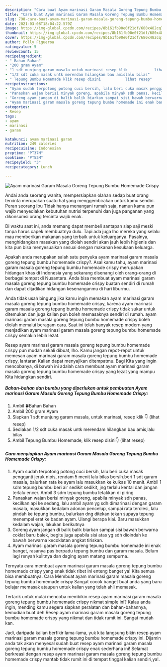 ```yaml
---
description: "Cara buat Ayam marinasi Garam Masala Goreng Tepung Bumbu Homemade Crispy yang enak dan Mudah Dibuat"
title: "Cara buat Ayam marinasi Garam Masala Goreng Tepung Bumbu Homemade Crispy yang enak dan Mudah Dibuat"
slug: 798-cara-buat-ayam-marinasi-garam-masala-goreng-tepung-bumbu-homemade-crispy-yang-enak-dan-mudah-dibuat
date: 2021-03-08T18:04:22.579Z
image: https://img-global.cpcdn.com/recipes/8b161fb90e0f21df/680x482cq70/ayam-marinasi-garam-masala-goreng-tepung-bumbu-homemade-crispy-foto-resep-utama.jpg
thumbnail: https://img-global.cpcdn.com/recipes/8b161fb90e0f21df/680x482cq70/ayam-marinasi-garam-masala-goreng-tepung-bumbu-homemade-crispy-foto-resep-utama.jpg
cover: https://img-global.cpcdn.com/recipes/8b161fb90e0f21df/680x482cq70/ayam-marinasi-garam-masala-goreng-tepung-bumbu-homemade-crispy-foto-resep-utama.jpg
author: Polly Figueroa
ratingvalue: 5
reviewcount: 15
recipeingredient:
- " Bahan Bahan"
- "200 gram Ayam"
- "1 sdt munjung garam masala untuk marinasi resep klik            lihat resep"
- "1/2 sdt cuka masak untk merendam hilangkan bau amislalu bilas"
- " Tepung Bumbu Homemade klik resep disini           lihat resep"
recipeinstructions:
- "Ayam sudah terpotong potong cuci bersih, lalu beri cuka masak pengganti jeruk nipis, rendam 5 menit lalu bilas bersih.beri 1 sdt garam masala, balurkan rata ke ayam lalu masukkan ke kulkas 10 menit. Ambil 1 sdm tepung bumbu beri air sedikit sedikit, jng terlalu kental dan jangan terlalu encer. Ambil 3 sdm tepung bumbu letakkan di piring"
- "Panaskan wajan berisi minyak goreng, apabila minyak sdh panas, kecilkan api ke sedang, lalu ambil ayam yg sdh dimarinasi dengan garam masala, masukkan kedalam adonan pencelup, sampai rata terolesi, lalu pindah ke tepung bumbu, balurkan dng ditekan tekan supaya tepung menempel erat ke badan ayam. Ulangi berapa klai. Baru masukkan kedalam wajan, lakukan berikutnya"
- "Goreng ayam jangan di balik balik biarkan sampai sisi bawah berwarna coklat baru balek, begitu juga apabila sisi atas yg sdh dioindah ke bawah berwarna kecoklatan angkat tiriskan."
- "Ayam marinasi garam masala goreng tepung bumbu homemade ini enak banget, rasanya pas berpadu tepung bumbu dan garam masala. Belum lagi renyah kulitnya dan daging ayam matang sempurna.."
categories:
- Resep
tags:
- ayam
- marinasi
- garam

katakunci: ayam marinasi garam 
nutrition: 249 calories
recipecuisine: Indonesian
preptime: "PT37M"
cooktime: "PT52M"
recipeyield: "3"
recipecategory: Lunch

---
```



![Ayam marinasi Garam Masala Goreng Tepung Bumbu Homemade Crispy](https://img-global.cpcdn.com/recipes/8b161fb90e0f21df/680x482cq70/ayam-marinasi-garam-masala-goreng-tepung-bumbu-homemade-crispy-foto-resep-utama.jpg)

Andai anda seorang wanita, mempersiapkan olahan sedap buat orang tercinta merupakan suatu hal yang menggembirakan untuk kamu sendiri. Peran seorang ibu Tidak hanya menangani rumah saja, namun kamu pun wajib menyediakan kebutuhan nutrisi terpenuhi dan juga panganan yang dikonsumsi orang tercinta wajib enak.

Di waktu  saat ini, anda memang dapat membeli santapan siap saji meski tanpa harus capek membuatnya dulu. Tapi ada juga lho mereka yang selalu mau memberikan makanan yang terbaik untuk keluarganya. Pasalnya, menghidangkan masakan yang diolah sendiri akan jauh lebih higienis dan kita pun bisa menyesuaikan sesuai dengan makanan kesukaan keluarga. 



Apakah anda merupakan salah satu penyuka ayam marinasi garam masala goreng tepung bumbu homemade crispy?. Asal kamu tahu, ayam marinasi garam masala goreng tepung bumbu homemade crispy merupakan hidangan khas di Indonesia yang sekarang disenangi oleh orang-orang di berbagai tempat di Nusantara. Anda bisa membuat ayam marinasi garam masala goreng tepung bumbu homemade crispy buatan sendiri di rumah dan dapat dijadikan hidangan kesenanganmu di hari liburmu.

Anda tidak usah bingung jika kamu ingin memakan ayam marinasi garam masala goreng tepung bumbu homemade crispy, karena ayam marinasi garam masala goreng tepung bumbu homemade crispy tidak sukar untuk ditemukan dan juga kalian pun boleh memasaknya sendiri di rumah. ayam marinasi garam masala goreng tepung bumbu homemade crispy boleh diolah memalui beragam cara. Saat ini telah banyak resep modern yang menjadikan ayam marinasi garam masala goreng tepung bumbu homemade crispy semakin lebih lezat.

Resep ayam marinasi garam masala goreng tepung bumbu homemade crispy pun mudah sekali dibuat, lho. Kamu jangan repot-repot untuk memesan ayam marinasi garam masala goreng tepung bumbu homemade crispy, lantaran Kalian dapat menyajikan ditempatmu. Bagi Kita yang ingin mencobanya, di bawah ini adalah cara membuat ayam marinasi garam masala goreng tepung bumbu homemade crispy yang lezat yang mampu Kita hidangkan sendiri.

<!--inarticleads1-->

##### Bahan-bahan dan bumbu yang diperlukan untuk pembuatan Ayam marinasi Garam Masala Goreng Tepung Bumbu Homemade Crispy:

1. Ambil  🍀Bahan Bahan
1. Ambil 200 gram Ayam
1. Siapkan 1 sdt munjung garam masala, untuk marinasi, resep klik 👇           (lihat resep)
1. Sediakan 1/2 sdt cuka masak untk merendam hilangkan bau amis,lalu bilas
1. Ambil  Tepung Bumbu Homemade, klik resep disini👇           (lihat resep)




<!--inarticleads2-->

##### Cara menyiapkan Ayam marinasi Garam Masala Goreng Tepung Bumbu Homemade Crispy:

1. Ayam sudah terpotong potong cuci bersih, lalu beri cuka masak pengganti jeruk nipis, rendam 5 menit lalu bilas bersih.beri 1 sdt garam masala, balurkan rata ke ayam lalu masukkan ke kulkas 10 menit. Ambil 1 sdm tepung bumbu beri air sedikit sedikit, jng terlalu kental dan jangan terlalu encer. Ambil 3 sdm tepung bumbu letakkan di piring
1. Panaskan wajan berisi minyak goreng, apabila minyak sdh panas, kecilkan api ke sedang, lalu ambil ayam yg sdh dimarinasi dengan garam masala, masukkan kedalam adonan pencelup, sampai rata terolesi, lalu pindah ke tepung bumbu, balurkan dng ditekan tekan supaya tepung menempel erat ke badan ayam. Ulangi berapa klai. Baru masukkan kedalam wajan, lakukan berikutnya
1. Goreng ayam jangan di balik balik biarkan sampai sisi bawah berwarna coklat baru balek, begitu juga apabila sisi atas yg sdh dioindah ke bawah berwarna kecoklatan angkat tiriskan.
1. Ayam marinasi garam masala goreng tepung bumbu homemade ini enak banget, rasanya pas berpadu tepung bumbu dan garam masala. Belum lagi renyah kulitnya dan daging ayam matang sempurna..




Ternyata cara membuat ayam marinasi garam masala goreng tepung bumbu homemade crispy yang enak tidak ribet ini enteng banget ya! Kita semua bisa membuatnya. Cara Membuat ayam marinasi garam masala goreng tepung bumbu homemade crispy Sangat cocok banget buat anda yang baru belajar memasak ataupun untuk kalian yang telah ahli memasak.

Tertarik untuk mulai mencoba membikin resep ayam marinasi garam masala goreng tepung bumbu homemade crispy nikmat simple ini? Kalau anda ingin, mending kamu segera siapkan peralatan dan bahan-bahannya, kemudian buat deh Resep ayam marinasi garam masala goreng tepung bumbu homemade crispy yang nikmat dan tidak rumit ini. Sangat mudah kan. 

Jadi, daripada kalian berfikir lama-lama, yuk kita langsung bikin resep ayam marinasi garam masala goreng tepung bumbu homemade crispy ini. Dijamin anda tak akan menyesal sudah buat resep ayam marinasi garam masala goreng tepung bumbu homemade crispy enak sederhana ini! Selamat berkreasi dengan resep ayam marinasi garam masala goreng tepung bumbu homemade crispy mantab tidak rumit ini di tempat tinggal kalian sendiri,ya!.

